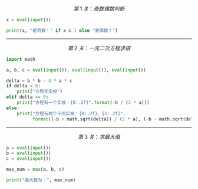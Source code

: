 $$ 第\;1\;关：奇数偶数判断 $$

```python
x = eval(input())

print(x, "是奇数！" if x & 1 else "是偶数！")
```

---

$$ 第\;2\;关：一元二次方程求根 $$

```python
import math

a, b, c = eval(input()), eval(input()), eval(input())

delta = b * b - 4 * a * c
if delta < 0:
    print("方程无实根")
elif delta == 0:
    print("方程有一个实根：{0:.2f}".format(-b / (2 * a)))
else:
    print("方程有两个不同实根：{0:.2f}、{1:.2f}".
          format((-b + math.sqrt(delta)) / (2 * a), (-b - math.sqrt(delta)) / (2 * a)))
```

---

$$ 第\;3\;关：求最大值 $$

```python
a = eval(input())
b = eval(input())
c = eval(input())

max_num = max(a, b, c)

print("最大数为：", max_num)
```